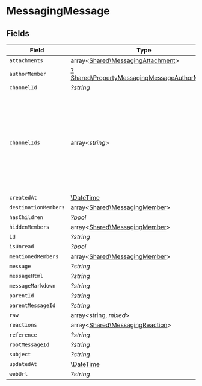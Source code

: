 # MessagingMessage


## Fields

| Field                                                                                                                 | Type                                                                                                                  | Required                                                                                                              | Description                                                                                                           |
| --------------------------------------------------------------------------------------------------------------------- | --------------------------------------------------------------------------------------------------------------------- | --------------------------------------------------------------------------------------------------------------------- | --------------------------------------------------------------------------------------------------------------------- |
| `attachments`                                                                                                         | array<[Shared\MessagingAttachment](../../Models/Shared/MessagingAttachment.md)>                                       | :heavy_minus_sign:                                                                                                    | N/A                                                                                                                   |
| `authorMember`                                                                                                        | [?Shared\PropertyMessagingMessageAuthorMember](../../Models/Shared/PropertyMessagingMessageAuthorMember.md)           | :heavy_minus_sign:                                                                                                    | N/A                                                                                                                   |
| `channelId`                                                                                                           | *?string*                                                                                                             | :heavy_minus_sign:                                                                                                    | N/A                                                                                                                   |
| `channelIds`                                                                                                          | array<*string*>                                                                                                       | :heavy_minus_sign:                                                                                                    | Represents the IDs of all channels to which the message is sent. Identifies the channels where the message is posted. |
| `createdAt`                                                                                                           | [\DateTime](https://www.php.net/manual/en/class.datetime.php)                                                         | :heavy_minus_sign:                                                                                                    | N/A                                                                                                                   |
| `destinationMembers`                                                                                                  | array<[Shared\MessagingMember](../../Models/Shared/MessagingMember.md)>                                               | :heavy_minus_sign:                                                                                                    | N/A                                                                                                                   |
| `hasChildren`                                                                                                         | *?bool*                                                                                                               | :heavy_minus_sign:                                                                                                    | N/A                                                                                                                   |
| `hiddenMembers`                                                                                                       | array<[Shared\MessagingMember](../../Models/Shared/MessagingMember.md)>                                               | :heavy_minus_sign:                                                                                                    | N/A                                                                                                                   |
| `id`                                                                                                                  | *?string*                                                                                                             | :heavy_minus_sign:                                                                                                    | N/A                                                                                                                   |
| `isUnread`                                                                                                            | *?bool*                                                                                                               | :heavy_minus_sign:                                                                                                    | N/A                                                                                                                   |
| `mentionedMembers`                                                                                                    | array<[Shared\MessagingMember](../../Models/Shared/MessagingMember.md)>                                               | :heavy_minus_sign:                                                                                                    | N/A                                                                                                                   |
| `message`                                                                                                             | *?string*                                                                                                             | :heavy_minus_sign:                                                                                                    | N/A                                                                                                                   |
| `messageHtml`                                                                                                         | *?string*                                                                                                             | :heavy_minus_sign:                                                                                                    | N/A                                                                                                                   |
| `messageMarkdown`                                                                                                     | *?string*                                                                                                             | :heavy_minus_sign:                                                                                                    | N/A                                                                                                                   |
| `parentId`                                                                                                            | *?string*                                                                                                             | :heavy_minus_sign:                                                                                                    | N/A                                                                                                                   |
| `parentMessageId`                                                                                                     | *?string*                                                                                                             | :heavy_minus_sign:                                                                                                    | N/A                                                                                                                   |
| `raw`                                                                                                                 | array<string, *mixed*>                                                                                                | :heavy_minus_sign:                                                                                                    | N/A                                                                                                                   |
| `reactions`                                                                                                           | array<[Shared\MessagingReaction](../../Models/Shared/MessagingReaction.md)>                                           | :heavy_minus_sign:                                                                                                    | N/A                                                                                                                   |
| `reference`                                                                                                           | *?string*                                                                                                             | :heavy_minus_sign:                                                                                                    | N/A                                                                                                                   |
| `rootMessageId`                                                                                                       | *?string*                                                                                                             | :heavy_minus_sign:                                                                                                    | N/A                                                                                                                   |
| `subject`                                                                                                             | *?string*                                                                                                             | :heavy_minus_sign:                                                                                                    | N/A                                                                                                                   |
| `updatedAt`                                                                                                           | [\DateTime](https://www.php.net/manual/en/class.datetime.php)                                                         | :heavy_minus_sign:                                                                                                    | N/A                                                                                                                   |
| `webUrl`                                                                                                              | *?string*                                                                                                             | :heavy_minus_sign:                                                                                                    | N/A                                                                                                                   |